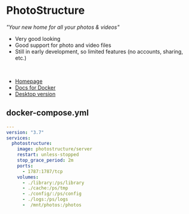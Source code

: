 # PhotoStructure

*"Your new home for all your photos & videos"*

- Very good looking
- Good support for photo and video files
- Still in early development, so limited features (no accounts, sharing, etc.)


<br>

- [Homepage](https://photostructure.com/)
- [Docs for Docker](https://photostructure.com/server/photostructure-for-docker-compose/)
- [Desktop version](https://photostructure.com/install/)

## docker-compose.yml
```yml
---
version: "3.7"
services:
  photostructure:
    image: photostructure/server
    restart: unless-stopped
    stop_grace_period: 2m
    ports:
      - 1787:1787/tcp
    volumes:
      - ./library:/ps/library
      - ./cache:/ps/tmp
      - ./config/:/ps/config
      - ./logs:/ps/logs
      -  /mnt/photos:/photos
```
